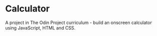 # Calculator
A project in The Odin Project curriculum - build an onscreen calculator using JavaScript, HTML and CSS.
